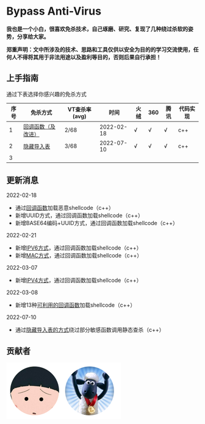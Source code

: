 # Bypass Anti-Virus

**我也是一个小白，很喜欢免杀技术，自己琢磨、研究、复现了几种绕过杀软的姿势，分享给大家。**

**郑重声明：文中所涉及的技术、思路和工具仅供以安全为目的的学习交流使用，任何人不得将其用于非法用途以及盈利等目的，否则后果自行承担！**



## 上手指南

通过下表选择你感兴趣的免杀方式

| 序号 | 免杀方式                                                     | VT查杀率(avg) | 时间       | 火绒 | 360  | 腾讯 | 代码实现 |
| ---- | ------------------------------------------------------------ | ------------- | ---------- | ---- | ---- | ---- | -------- |
| 1    | [回调函数（及改进）](https://github.com/midisec/BypassAnti-Virus/tree/main/callback) | 2/68          | 2022-02-18 | √    | √    | √    | c++      |
| 2    | [隐藏导入表](https://github.com/midisec/BypassAnti-Virus/tree/main/hide_Import_tables) | 3/68          | 2022-07-10 | √    | √    | √    | c++      |
| 3    |                                                              |               |            |      |      |      |          |





## 更新消息

2022-02-18

* 通过[回调函数](https://github.com/midisec/BypassAnti-Virus/tree/main/callback)加载恶意shellcode（c++）
* 新增UUID方式，通过回调函数加载shellcode（c++）
* 新增BASE64编码+UUID方式，通过回调函数加载shellcode（c++）

2022-02-21

* 新增[IPV6方式](https://github.com/midisec/BypassAnti-Virus/tree/main/callback/v0.3)，通过回调函数加载shellcode（c++）
* 新增[MAC方式](https://github.com/midisec/BypassAnti-Virus/tree/main/callback/v0.4)，通过回调函数加载shellcode（c++）

2022-03-07
* 新增[IPV4方式](https://github.com/midisec/BypassAnti-Virus/tree/main/callback/v0.5)，通过回调函数加载shellcode（c++）

2022-03-08

* 新增13种[可利用的回调函数](https://github.com/midisec/BypassAnti-Virus/tree/main/callback#%E5%8F%AF%E5%88%A9%E7%94%A8%E7%9A%84%E5%9B%9E%E8%B0%83%E5%87%BD%E6%95%B0)加载shellcode（c++）

2022-07-10

* 通过[隐藏导入表的方式](https://github.com/midisec/BypassAnti-Virus/tree/main/hide_Import_tables)绕过部分敏感函数调用静态查杀（c++）



## 贡献者

<a href="https://github.com/midisec/BypassAnti-Virus/graphs/contributors"><img src="./images/contributors.svg" /></a>

